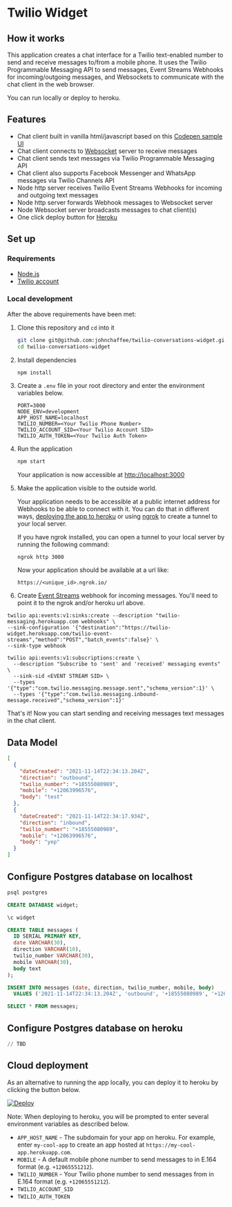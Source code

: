 # Twilio Widget
  
## How it works

This application creates a chat interface for a Twilio text-enabled number to send and receive messages to/from a mobile phone. It uses the Twilio Programmable Messaging API to send messages, Event Streams Webhooks for incoming/outgoing messages, and Websockets to communicate with the chat client in the web browser.

You can run locally or deploy to heroku.

## Features

- Chat client built in vanilla html/javascript based on this [Codepen sample UI](https://codepen.io/sajadhsm/pen/odaBdd)
- Chat client connects to [Websocket](https://npm.im/ws) server to receive messages
- Chat client sends text messages via Twilio Programmable Messaging API
- Chat client also supports Facebook Messenger and WhatsApp messages via Twilio Channels API
- Node http server receives Twilio Event Streams Webhooks for incoming and outgoing text messages
- Node http server forwards Webhook messages to Websocket server
- Node Websocket server broadcasts messages to chat client(s)
- One click deploy button for [Heroku](https://heroku.com)

## Set up

### Requirements

- [Node.js](https://nodejs.org/)
- [Twilio account](https://twilio.com)

### Local development

After the above requirements have been met:

1.  Clone this repository and `cd` into it

    ```bash
    git clone git@github.com:johnchaffee/twilio-conversations-widget.git
    cd twilio-conversations-widget
    ```

2.  Install dependencies

    ```bash
    npm install
    ```

3.  Create a `.env` file in your root directory and enter the environment variables below.

    ```
    PORT=3000
    NODE_ENV=development
    APP_HOST_NAME=localhost
    TWILIO_NUMBER=<Your Twilio Phone Number>
    TWILIO_ACCOUNT_SID=<Your Twilio Account SID>
    TWILIO_AUTH_TOKEN=<Your Twilio Auth Token>
    ```

4. Run the application

   ```bash
   npm start
   ```

   Your application is now accessible at [http://localhost:3000](http://localhost:3000/)

5. Make the application visible to the outside world.

   Your application needs to be accessible at a public internet address for Webhooks to be able to connect with it. You can do that in different ways, [deploying the app to heroku](#cloud-deployment) or using [ngrok](https://ngrok.com/) to create a tunnel to your local server.

   If you have ngrok installed, you can open a tunnel to your local server by running the following command:

   ```
   ngrok http 3000
   ```

   Now your application should be available at a url like:

   ```
   https://<unique_id>.ngrok.io/
   ```

6. Create [Event Streams](https://www.twilio.com/docs/events) webhook for incoming messages. You'll need to point it to the ngrok and/or heroku url above.

```
twilio api:events:v1:sinks:create --description "twilio-messaging.herokuapp.com webhooks" \
--sink-configuration '{"destination":"https://twilio-widget.herokuapp.com/twilio-event-streams","method":"POST","batch_events":false}' \
--sink-type webhook
```

```
twilio api:events:v1:subscriptions:create \
  --description "Subscribe to 'sent' and 'received' messaging events" \
  --sink-sid <EVENT STREAM SID> \
  --types '{"type":"com.twilio.messaging.message.sent","schema_version":1}' \
  --types '{"type":"com.twilio.messaging.inbound-message.received","schema_version":1}'
```

That's it! Now you can start sending and receiving messages text messages in the chat client.

## Data Model

```json
[
  {
    "dateCreated": "2021-11-14T22:34:13.204Z",
    "direction": "outbound",
    "twilio_number": "+18555080989",
    "mobile": "+12063996576",
    "body": "test"
  },
  {
    "dateCreated": "2021-11-14T22:34:17.934Z",
    "direction": "inbound",
    "twilio_number": "+18555080989",
    "mobile": "+12063996576",
    "body": "yep"
  }
]
```

## Configure Postgres database on localhost

```sql
psql postgres

CREATE DATABASE widget;

\c widget

CREATE TABLE messages (
  ID SERIAL PRIMARY KEY,
  date VARCHAR(30),
  direction VARCHAR(10),
  twilio_number VARCHAR(30),
  mobile VARCHAR(30),
  body text
);

INSERT INTO messages (date, direction, twilio_number, mobile, body)
  VALUES ('2021-11-14T22:34:13.204Z', 'outbound', '+18555080989', '+12063996576', 'Outgoing message'), ('2021-11-14T22:34:17.934Z', 'inbound', '+18555080989', '+12063996576', 'Reply from mobile');

SELECT * FROM messages;

```

## Configure Postgres database on heroku

```sql
// TBD
```

## Cloud deployment

As an alternative to running the app locally, you can deploy it to heroku by clicking the button below.

<a href="https://heroku.com/deploy?template=https://github.com/johnchaffee/twilio-chat-websockets">
  <img src="https://www.herokucdn.com/deploy/button.svg" alt="Deploy">
</a>

Note: When deploying to heroku, you will be prompted to enter several environment variables as described below. 

* `APP_HOST_NAME` - The subdomain for your app on heroku. For example, enter `my-cool-app` to create an app hosted at `https://my-cool-app.herokuapp.com`.
* `MOBILE` - A default mobile phone number to send messages to in E.164 format (e.g. `+12065551212`).
 * `TWILIO_NUMBER` - Your Twilio phone number to send messages from in E.164 format (e.g. `+12065551212`).
 * `TWILIO_ACCOUNT_SID`
 * `TWILIO_AUTH_TOKEN`


<!-- ### Requirements

- [Node.js](https://nodejs.org/)
- A Twilio account - [sign up](https://www.twilio.com/try-twilio)

### Twilio Account Settings

This application should give you a ready-made starting point for writing your
own conversations application. Before we begin, we need to collect
all the config values we need to run the application:

| Config&nbsp;Value | Description                                                                                                                                                  |
| :---------------- | :----------------------------------------------------------------------------------------------------------------------------------------------------------- |
| Account&nbsp;Sid  | Your primary Twilio account identifier - find this [in the Console](https://www.twilio.com/console).                                                         |
| Auth&nbsp;Token   | Used to authenticate - [just like the above, you'll find this here](https://www.twilio.com/console).                                                         |
| Phone&nbsp;number | A Twilio phone number in [E.164 format](https://en.wikipedia.org/wiki/E.164) - you can [get one here](https://www.twilio.com/console/phone-numbers/incoming) |

### Local development

After the above requirements have been met:

1. Clone this repository and `cd` into it

   ```bash
   git clone git@github.com:twilio-labs/sample-conversations-masked-numbers.git
   cd sample-conversations-masked-numbers
   ```

1. Install dependencies

   ```bash
   npm install
   ```

1. Set your environment variables

   ```bash
   npm run setup
   ```

   See [Twilio Account Settings](#twilio-account-settings) to locate the necessary environment variables.

1. Run the application

   ```bash
   npm start
   ```

   Alternatively, you can use this command to start the server in development mode. It will reload whenever you change any files.

   ```bash
   npm run dev
   ```

   Your application is now accessible at [http://localhost:3000](http://localhost:3000/)

1. Make the application visible from the outside world.

   Your application needs to be accessible in a public internet address for Twilio to be able to connect with it. You can do that in different ways, [deploying the app to a public provider](#cloud-deployment) or using [ngrok](https://ngrok.com/) to create a tunnel to your local server.

   If you have ngrok installed to open a tunnel to you local server run the following command

   ```
   ngrok http 3000
   ```

   Now your application should be available in a url like:

   ```
   https://<unique_id>.ngrok.io/
   ```

That's it! Now you can start adding phone numbers to the conversation.

### Tests

You can run the tests locally by typing:

```bash
npm test
```

### Cloud deployment

Additionally to trying out this application locally, you can deploy it to a variety of host services. Here is a small selection of them.

Please be aware that some of these might charge you for the usage or might make the source code for this application visible to the public. When in doubt research the respective hosting service first.

| Service                           |                                                                                                                                                                                                                                        |
| :-------------------------------- | :------------------------------------------------------------------------------------------------------------------------------------------------------------------------------------------------------------------------------------- |
| [Heroku](https://www.heroku.com/) | [![Deploy](https://www.herokucdn.com/deploy/button.svg)](https://heroku.com/deploy?template=https://github.com/twilio-labs/sample-conversations-masked-numbers/tree/master)                                                            |
| [Glitch](https://glitch.com)      | [![Remix on Glitch](https://cdn.glitch.com/2703baf2-b643-4da7-ab91-7ee2a2d00b5b%2Fremix-button.svg)](https://glitch.com/edit/#!/remix/clone-from-repo?REPO_URL=https://github.com/twilio-labs/sample-conversations-masked-numbers.git) |

## Resources

- [Twilio Conversation Quickstart](https://www.twilio.com/docs/conversations/quickstart)
- [Create a conversation with the API](https://www.twilio.com/docs/conversations/api/conversation-resource)
- [Add participants to a conversation with the API](https://www.twilio.com/docs/conversations/api/conversation-participant-resource)

## Contributing

This application is open source and welcomes contributions. All contributions are subject to our [Code of Conduct](https://github.com/twilio-labs/.github/blob/master/CODE_OF_CONDUCT.md).

[Visit the project on GitHub](https://github.com/twilio-labs/sample-template-nodejs)

## License

[MIT](http://www.opensource.org/licenses/mit-license.html)

## Disclaimer

No warranty expressed or implied. Software is as is.

[twilio]: https://www.twilio.com -->

